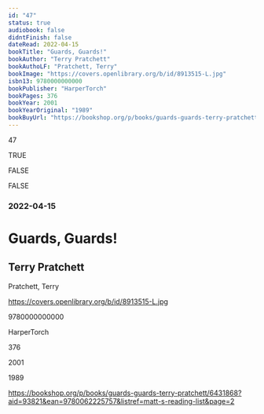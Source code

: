 ```yaml
---
id: "47"
status: true
audiobook: false
didntFinish: false
dateRead: 2022-04-15
bookTitle: "Guards, Guards!"
bookAuthor: "Terry Pratchett"
bookAuthoLF: "Pratchett, Terry"
bookImage: "https://covers.openlibrary.org/b/id/8913515-L.jpg"
isbn13: 9780000000000
bookPublisher: "HarperTorch"
bookPages: 376
bookYear: 2001
bookYearOriginal: "1989"
bookBuyUrl: "https://bookshop.org/p/books/guards-guards-terry-pratchett/6431868?aid=93821&ean=9780062225757&listref=matt-s-reading-list&page=2"
---
```

47

TRUE

FALSE

FALSE

### 2022-04-15

# Guards, Guards!

## Terry Pratchett

Pratchett, Terry

https://covers.openlibrary.org/b/id/8913515-L.jpg

9780000000000

HarperTorch

376

2001

1989

https://bookshop.org/p/books/guards-guards-terry-pratchett/6431868?aid=93821&ean=9780062225757&listref=matt-s-reading-list&page=2